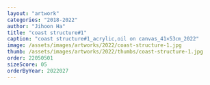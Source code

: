 ```yaml
---
layout: "artwork"
categories: "2018-2022"
author: "Jihoon Ha"
title: "coast structure#1"
caption: "coast structure#1_acrylic,oil on canvas_41×53㎝_2022"
image: /assets/images/artworks/2022/coast-structure-1.jpg
thumb: /assets/images/artworks/2022/thumbs/coast-structure-1.jpg
order: 22050501
sizeScore: 05
orderByYear: 2022027
---
```


